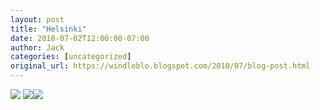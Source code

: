 ```yaml
---
layout: post
title: "Helsinki"
date: 2010-07-02T12:00:00-07:00
author: Jack
categories: [uncategorized]
original_url: https://windleblo.blogspot.com/2010/07/blog-post.html
---
```


![](https://lh3.googleusercontent.com/blogger_img_proxy/AEn0k_t69qXBBr3gE48ocBOVpDkIcjoTFwSd0sy20ndlv4qgTmyyeTzoE62kj2-t-GgFz_arUh6gpFvN80pl9WNDyaQ4XTw9R_HKxCSbVo-9Q3dC6Q9xDLITppc90C4wkx_pRrhsZQSLTsFViWwtnWkWXxpNFOcOTjgBaj-dym3kFAB3y6i_zmjLg5gjJkRMpxHdIEoAX5rqTyejW85cdg485YbXUueHvKxZcM5c4skKtC7yegK3P4Nt-vaOttHYMcXvrCgHBTQaFN0OXs8INuG2ncgbwPGFLKZwcVYgcr6l3r7IJtG5ZZwfBQ=s0-d) [![](https://lh3.googleusercontent.com/blogger_img_proxy/AEn0k_tWOE50OZ-acHejOE5G1lMdgzZ-El9fWkAevV2kkH16tgiOrFi5dCB7T_e-aMwvkzoYZiq6u7Txyh8sMsRuBKmlVnXvW2bzfUujX3ZG4ZFZ70BO_52vV-bd=s0-d)](http://photobucket.com/redirect/album?showShareLB=1)[![](https://lh3.googleusercontent.com/blogger_img_proxy/AEn0k_uFziVRXUxV6V07QjJY4S2PwGTeeQOFpzHNJQc4MbwwGppXGOJ_7E29xKof9I3tVbfSRFMV0CnWS5d0ifpyKF4yo6v2LOL8TIw-ePBf0N1dFYKDNDLxigFD=s0-d)](http://s373.photobucket.com/albums/oo174/windleblo/Helsinki%201/)